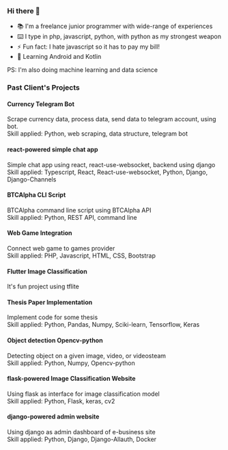 <!--
**Ucok23/Ucok23** is a ✨ _special_ ✨ repository because its `README.md` (this file) appears on your GitHub profile.

Here are some ideas to get you started:

- 🔭 I’m currently working on ...
- 🌱 I’m currently learning ...
- 👯 I’m looking to collaborate on ...
- 🤔 I’m looking for help with ...
- 💬 Ask me about ...
- 📫 How to reach me: ...
- 😄 Pronouns: ...
- ⚡ Fun fact: ...
-->
### Hi there 👋
- 📚 I'm a freelance junior programmer with wide-range of experiences
- ⌨️ I type in php, javascript, python, with python as my strongest weapon
- ⚡ Fun fact: I hate javascript so it has to pay my bill!
- 🌱 Learning Android and Kotlin

PS: I'm also doing machine learning and data science

### Past Client's Projects

#### Currency Telegram Bot
Scrape currency data, process data, send data to telegram account, using bot.<br/> Skill applied: Python, web scraping, data structure, telegram bot

#### react-powered simple chat app
Simple chat app using react, react-use-websocket, backend using django <br/>
Skill applied: Typescript, React, React-use-websocket, Python, Django, Django-Channels

#### BTCAlpha CLI Script
BTCAlpha command line script using BTCAlpha API <br/>  Skill applied: Python, REST API, command line

#### Web Game Integration
Connect web game to games provider <br/>  Skill applied: PHP, Javascript, HTML, CSS, Bootstrap

#### Flutter Image Classification
It's fun project using tflite

#### Thesis Paper Implementation
Implement code for some thesis <br/>  Skill applied: Python, Pandas, Numpy, Sciki-learn, Tensorflow, Keras

#### Object detection Opencv-python
Detecting object on a given image, video, or videosteam <br/>  Skill applied: Python, Numpy, Opencv-python

#### flask-powered Image Classification Website
Using flask as interface for image classification model <br/>
Skill applied: Python, Flask, keras, cv2

#### django-powered admin website
Using django as admin dashboard of e-business site <br/>
Skill applied: Python, Django, Django-Allauth, Docker
